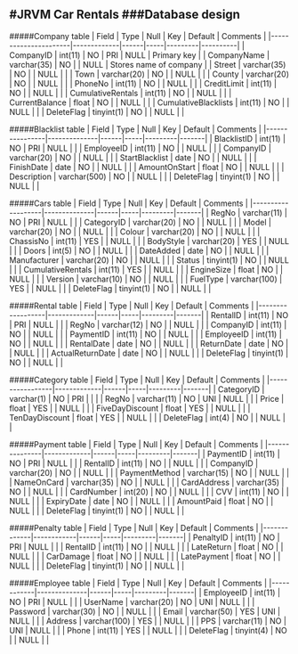 #JRVM Car Rentals
###Database design
---
#####Company table
| Field                | Type        | Null | Key | Default | Comments |
|----------------------|-------------|------|-----|---------|----------|
| CompanyID            | int(11)     | NO   | PRI | NULL    | Primary key |
| CompanyName          | varchar(35) | NO   |     | NULL    | Stores name of company |
| Street               | varchar(35) | NO   |     | NULL    |       |
| Town                 | varchar(20) | NO   |     | NULL    |       |
| County               | varchar(20) | NO   |     | NULL    |       |
| PhoneNo              | int(11)     | NO   |     | NULL    |       |
| CreditLimit          | int(11)     | NO   |     | NULL    |       |
| CumulativeRentals    | int(11)     | NO   |     | NULL    |       |
| CurrentBalance       | float       | NO   |     | NULL    |       |
| CumulativeBlacklists | int(11)     | NO   |     | NULL    |       |
| DeleteFlag           | tinyint(1)  | NO   |     | NULL    |       |

#####Blacklist table
| Field          | Type         | Null | Key | Default | Comments |
|----------------|--------------|------|-----|---------|-------|
| BlacklistID    | int(11)      | NO   | PRI | NULL    |       |
| EmployeeID     | int(11)      | NO   |     | NULL    |       |
| CompanyID      | varchar(20)  | NO   |     | NULL    |       |
| StartBlacklist | date         | NO   |     | NULL    |       |
| FinishDate     | date         | NO   |     | NULL    |       |
| AmountOnStart  | float        | NO   |     | NULL    |       |
| Description    | varchar(500) | NO   |     | NULL    |       |
| DeleteFlag     | tinyint(1)   | NO   |     | NULL    |       |



#####Cars table
| Field             | Type         | Null | Key | Default | Comments |
|-------------------|--------------|------|-----|---------|-------|
| RegNo             | varchar(11)  | NO   | PRI | NULL    |       |
| CategoryID        | varchar(20)  | NO   |     | NULL    |       |
| Model             | varchar(20)  | NO   |     | NULL    |       |
| Colour            | varchar(20)  | NO   |     | NULL    |       |
| ChassisNo         | int(11)      | YES  |     | NULL    |       |
| BodyStyle         | varchar(20)  | YES  |     | NULL    |       |
| Doors             | int(5)       | NO   |     | NULL    |       |
| DateAdded         | date         | NO   |     | NULL    |       |
| Manufacturer      | varchar(20)  | NO   |     | NULL    |       |
| Status            | tinyint(1)   | NO   |     | NULL    |       |
| CumulativeRentals | int(11)      | YES  |     | NULL    |       |
| EngineSize        | float        | NO   |     | NULL    |       |
| Version           | varchar(10)  | NO   |     | NULL    |       |
| FuelType          | varchar(100) | YES  |     | NULL    |       |
| DeleteFlag        | tinyint(1)   | NO   |     | NULL    |       |


#####Rental table
| Field            | Type        | Null | Key | Default | Comments |
|------------------|-------------|------|-----|---------|-------|
| RentalID         | int(11)     | NO   | PRI | NULL    |       |
| RegNo            | varchar(12) | NO   |     | NULL    |       |
| CompanyID        | int(11)     | NO   |     | NULL    |       |
| PaymentID        | int(11)     | NO   |     | NULL    |       |
| EmployeeID       | int(11)     | NO   |     | NULL    |       |
| RentalDate       | date        | NO   |     | NULL    |       |
| ReturnDate       | date        | NO   |     | NULL    |       |
| ActualReturnDate | date        | NO   |     | NULL    |       |
| DeleteFlag       | tinyint(1)  | NO   |     | NULL    |       |


#####Category table
| Field           | Type        | Null | Key | Default | Comments |
|-----------------|-------------|------|-----|---------|-------|
| CategoryID      | varchar(1)  | NO   | PRI |         |       |
| RegNo           | varchar(11) | NO   | UNI | NULL    |       |
| Price           | float       | YES  |     | NULL    |       |
| FiveDayDiscount | float       | YES  |     | NULL    |       |
| TenDayDiscount  | float       | YES  |     | NULL    |       |
| DeleteFlag      | int(4)      | NO   |     | NULL    |       |

#####Payment table
| Field         | Type        | Null | Key | Default | Comments |
|---------------|-------------|------|-----|---------|-------|
| PaymentID     | int(11)     | NO   | PRI | NULL    |       |
| RentalID      | int(11)     | NO   |     | NULL    |       |
| CompanyID     | varchar(20) | NO   |     | NULL    |       |
| PaymentMethod | varchar(15) | NO   |     | NULL    |       |
| NameOnCard    | varchar(35) | NO   |     | NULL    |       |
| CardAddress   | varchar(35) | NO   |     | NULL    |       |
| CardNumber    | int(20)     | NO   |     | NULL    |       |
| CVV           | int(11)     | NO   |     | NULL    |       |
| ExpiryDate    | date        | NO   |     | NULL    |       |
| AmountPaid    | float       | NO   |     | NULL    |       |
| DeleteFlag    | tinyint(1)  | NO   |     | NULL    |       |

#####Penalty table
| Field       | Type       | Null | Key | Default | Comments |
|-------------|------------|------|-----|---------|-------|
| PenaltyID   | int(11)    | NO   | PRI | NULL    |       |
| RentalID    | int(11)    | NO   |     | NULL    |       |
| LateReturn  | float      | NO   |     | NULL    |       |
| CarDamage   | float      | NO   |     | NULL    |       |
| LatePayment | float      | NO   |     | NULL    |       |
| DeleteFlag  | tinyint(1) | NO   |     | NULL    |       |

#####Employee table
| Field      | Type         | Null | Key | Default | Comments |
|------------|--------------|------|-----|---------|-------|
| EmployeeID | int(11)      | NO   | PRI | NULL    |       |
| UserName   | varchar(20)  | NO   | UNI | NULL    |       |
| Password   | varchar(30)  | NO   |     | NULL    |       |
| Email      | varchar(50)  | YES  | UNI | NULL    |       |
| Address    | varchar(100) | YES  |     | NULL    |       |
| PPS        | varchar(11)  | NO   | UNI | NULL    |       |
| Phone      | int(11)      | YES  |     | NULL    |       |
| DeleteFlag | tinyint(4)   | NO   |     | NULL    |       |
